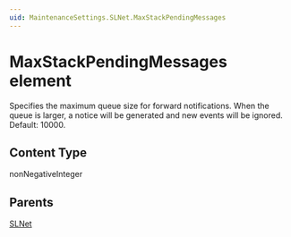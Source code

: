 ```yaml
---
uid: MaintenanceSettings.SLNet.MaxStackPendingMessages
---
```


# MaxStackPendingMessages element

Specifies the maximum queue size for forward notifications. When the queue is larger, a notice will be generated and new events will be ignored. Default: 10000.

## Content Type

nonNegativeInteger

## Parents

[SLNet](xref:MaintenanceSettings.SLNet)
